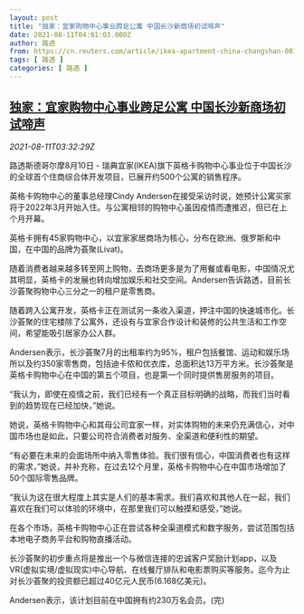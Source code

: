 ```yaml
---
layout: post
title: "独家：宜家购物中心事业跨足公寓 中国长沙新商场初试啼声"
date: 2021-08-11T04:01:03.000Z
author: 路透
from: https://cn.reuters.com/article/ikea-apartment-china-changshan-0811-idCNKBS2FC095
tags: [ 路透 ]
categories: [ 路透 ]
---
```

<!--1628654463000-->
[独家：宜家购物中心事业跨足公寓 中国长沙新商场初试啼声](https://cn.reuters.com/article/ikea-apartment-china-changshan-0811-idCNKBS2FC095)
------

<div>
<div><i>2021-08-11T03:32:29Z</i></div><p>路透斯德哥尔摩8月10日 - 瑞典宜家(IKEA)旗下英格卡购物中心事业位于中国长沙的全球首个住商综合体开发项目，已展开约500个公寓的销售程序。</p><p>英格卡购物中心的董事总经理Cindy Andersen在接受采访时说，她预计公寓买家将于2022年3月开始入住。与公寓相邻的购物中心虽因疫情而遭推迟，但已在上个月开幕。</p><p>英格卡拥有45家购物中心，以宜家家居商场为核心，分布在欧洲、俄罗斯和中国，在中国的品牌为荟聚(Livat)。</p><p>随着消费者越来越多转至网上购物，去商场更多是为了用餐或看电影，中国情况尤其明显，英格卡的发展也转向增加娱乐和社交空间。Andersen告诉路透，目前长沙荟聚购物中心三分之一的租户是零售商。</p><p>随着跨入公寓开发，英格卡正在测试另一条收入渠道，押注中国的快速城市化。长沙荟聚的住宅楼除了公寓外，还设有与宜家合作设计和装修的公共生活和工作空间，希望能吸引居家办公人群。</p><p>Andersen表示，长沙荟聚7月的出租率约为95%，租户包括餐馆、运动和娱乐场所以及约350家零售商，包括迪卡侬和优衣库，总面积达13万平方米。长沙荟聚是英格卡购物中心在中国的第五个项目，也是第一个同时提供售房服务的项目。</p><p>“我认为，即使在疫情之前，我们已经有一个真正目标明确的战略，而我们当时看到的趋势现在已经加快，”她说。</p><p>她说，英格卡购物中心和其母公司宜家一样，对实体购物的未来仍充满信心，对中国市场也是如此，只要公司符合消费者对服务、全渠道和便利性的期望。</p><p>“有必要在未来的会面场所中纳入零售体验。我们很有信心，中国消费者也有这样的需求，”她说，并补充称，在过去12个月里，英格卡购物中心在中国市场增加了50个国际零售品牌。</p><p>“我认为这在很大程度上其实是人们的基本需求。我们喜欢和其他人在一起，我们喜欢在我们可以体验的环境中，在那里我们可以触摸和感受，”她说。</p><p>在各个市场，英格卡购物中心正在尝试各种全渠道模式和数字服务，尝试范围包括本地电子商务平台和购物直播活动。</p><p>长沙荟聚的初步重点将是推出一个与微信连接的忠诚客户奖励计划app，以及VR(虚拟实境/虚拟现实)中心导航、在线餐厅排队和电影票购买等服务。迄今为止对长沙荟聚的投资额已超过40亿元人民币(6.168亿美元)。</p><p>Andersen表示，该计划目前在中国拥有约230万名会员。(完)</p>
</div>
